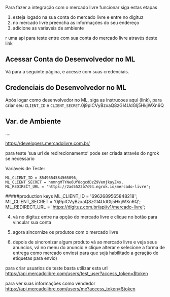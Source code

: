 Para fazer a integração com o mercado livre funcionar siga estas etapas

1. esteja logado na sua conta do mercado livre e entre no digituz
2. no mercado livre preencha as informações do seu endereço
3. adicione as variaveis de ambiente

r uma api para teste entre com sua conta do mercado livre através deste link

## Acessar Conta do Desenvolvedor no ML

Vá para a seguinte página, e acesse com suas credenciais.

## Credenciais do Desenvolvedor no ML

Após logar como desenvolvedor no ML, siga as instrucoes aqui (link), para criar seu `CLIENT_ID` e `CLIENT_SECRET`.0j9pICVyBzxaQ8zGI4UdGlj5HkjWXn6Q

## Var. de Ambiente

....

https://developers.mercadolivre.com.br/

para teste ‘sua url de redirecionamento’ pode ser criada através do ngrok se necessario

Variáveis de Teste:

```text
ML_CLIENT_ID = 8549654584565096,
ML_CLIENT_SECRET = hnmngMTYNe6Uf8ogcdDzZ9VemjkayZ4s,
ML_REDIRECT_URL = 'https://2ad5522b7c94.ngrok.io/mercado-livre';
```

#####production keys
ML_CLIENT_ID = '6962689565848218';
ML_CLIENT_SECRET = '0j9pICVyBzxaQ8zGI4UdGlj5HkjWXn6Q';
ML_REDIRECT_URL = 'https://digituz.com.br/api/v1/mercado-livre';

4. vá no digituz entre na opção do mercado livre e clique no botão para vincular sua conta

5. agora sincornize os produtos com o mercado livre

6. depois de sincronizar algum produto vá ao mercado livre e veja seus anuncios, vá no menu do anuncio e clique alterar e selecione a forma de entrega como mercado envios( para que sejá habilitado a geração de etiquetas para envio)

para criar usuarios de teste basta utilizar esta url
https://api.mercadolibre.com/users/test_user?access_token=$token

para ver suas informações como vendedor
https://api.mercadolibre.com/users/me?access_token=$token
